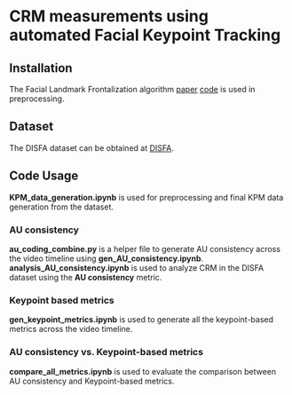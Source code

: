 # CRM measurements using automated Facial Keypoint Tracking
<!-- Code for the paper "Consistent Movement of Viewers' Facial Keypoints While Watching Emotionally Evocative Videos"  -->

## Installation
The Facial Landmark Frontalization algorithm [paper](https://ieeexplore.ieee.org/document/9190989) [code](https://github.com/Shivansh-ct/Consistent-Keypoints/tree/main/FacialLandmarkFrontalization_66) is used in preprocessing.   
## Dataset
The DISFA dataset can be obtained at [DISFA](http://mohammadmahoor.com/disfa/).
## Code Usage
**KPM_data_generation.ipynb** is used for preprocessing and final KPM data generation from the dataset.  
### AU consistency
**au_coding_combine.py** is a helper file to generate AU consistency across the video timeline using **gen_AU_consistency.ipynb**.   
**analysis_AU_consistency.ipynb** is used to analyze CRM in the DISFA dataset using the **AU consistency** metric.
### Keypoint based metrics
**gen_keypoint_metrics.ipynb** is used to generate all the keypoint-based metrics across the video timeline.

### AU consistency vs. Keypoint-based metrics
**compare_all_metrics.ipynb** is used to evaluate the comparison between AU consistency and Keypoint-based metrics.




<!-- # Contents:
```tree
├── PCA_train                                      [Directory: PCA training, visualizations etc.]
│   ├── helper.py                   [functions for feature generation, metrics and face morphing] 
│   ├── pca_train.py                        [Training the PCA on any dataset]
│   ├── pca_train_report.py                                [Generates the train-test table at 95% Train VE]
│   ├── pca_train_report_plot.ipynb  [Plots the train-test plot of variance explained]
│   ├── pca_train_report_plot.py  [compile the metrics performance for train and test from one to total components]
│   ├── pca_train_report_statistics.ipynb  [generates p-value for the significance test]
│   └── pca_train_report_statistics.py       [used for significance test]
└── PCA_vs_FACS                                        [Directory: compares PCA AUs, pure AUs, and comb AUs]
│   ├── choldelete.m                    [helper function for LARSEN algorithm]
│   ├── cholinsert.m              [helper function for LARSEN algorithm]
│   ├── larsen.m                [LARSEN algorithm to generate encodings] 
│   ├── pca_vs_facs_plot.ipynb   [plot graphs for comparing PCA AUs, pure AUs, and comb AUs] 
│   └── pca_vs_facs_plot.m                               [compile the metrics performance for all AUs from one to total components] 
│   data_and_feature_creation.ipynb                                  [code to generate features from facial keypoints]
│   matlab_versions.txt                [required version for matlab]
└── python_versions.txt                [required version of libraries in python] -->